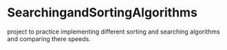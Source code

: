 # SearchingandSortingAlgorithms
project to practice implementing different sorting and searching algorithms and comparing there speeds.
